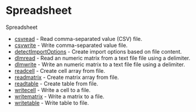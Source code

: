 # Spreadsheet

Spreadsheet

- [csvread](csvread.md) - Read comma-separated value (CSV) file.
- [csvwrite](csvwrite.md) - Write comma-separated value file.
- [detectImportOptions](detectImportOptions.md) - Create import options based on file content.
- [dlmread](dlmread.md) - Read an numeric matrix from a text file file using a delimiter.
- [dlmwrite](dlmwrite.md) - Write an numeric matrix to a text file file using a delimiter.
- [readcell](readcell.md) - Create cell array from file.
- [readmatrix](readmatrix.md) - Create matrix array from file.
- [readtable](readtable.md) - Create table from file.
- [writecell](writecell.md) - Write a cell to a file.
- [writematrix](writematrix.md) - Write a matrix to a file.
- [writetable](writetable.md) - Write table to file.

